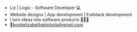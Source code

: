 - Liz | Logic - Software Developer 💻
- Website designs | App development | Fullstack development
- I turn ideas into software products 🚀🚀🚀
- 📧bookelizabethakinbola@gmail.com

<!---
LizeeRaphael/LizeeRaphael is a ✨ special ✨ repository because its `README.md` (this file) appears on your GitHub profile.
You can click the Preview link to take a look at your changes.
--->
